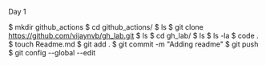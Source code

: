 Day 1

 $ mkdir github_actions
 $ cd github_actions/
 $ ls
 $ git clone https://github.com/vijaynvb/gh_lab.git
 $ ls
 $ cd gh_lab/
 $ ls
 $ ls -la
 $ code .
 $ touch Readme.md
 $ git add .
 $ git commit -m "Adding readme"
 $ git push
 $ git config --global --edit